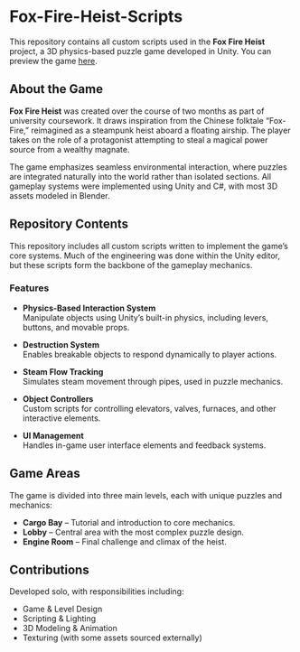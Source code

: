 # Fox-Fire-Heist-Scripts

This repository contains all custom scripts used in the **Fox Fire Heist** project, a 3D physics-based puzzle game developed in Unity. You can preview the game [here](https://kgrykiel.github.io/projects/fox-fire/).

## About the Game

**Fox Fire Heist** was created over the course of two months as part of university coursework. It draws inspiration from the Chinese folktale “Fox-Fire,” reimagined as a steampunk heist aboard a floating airship. The player takes on the role of a protagonist attempting to steal a magical power source from a wealthy magnate.

The game emphasizes seamless environmental interaction, where puzzles are integrated naturally into the world rather than isolated sections. All gameplay systems were implemented using Unity and C#, with most 3D assets modeled in Blender.

## Repository Contents

This repository includes all custom scripts written to implement the game’s core systems. Much of the engineering was done within the Unity editor, but these scripts form the backbone of the gameplay mechanics.

### Features

- **Physics-Based Interaction System**  
  Manipulate objects using Unity’s built-in physics, including levers, buttons, and movable props.

- **Destruction System**  
  Enables breakable objects to respond dynamically to player actions.

- **Steam Flow Tracking**  
  Simulates steam movement through pipes, used in puzzle mechanics.

- **Object Controllers**  
  Custom scripts for controlling elevators, valves, furnaces, and other interactive elements.

- **UI Management**  
  Handles in-game user interface elements and feedback systems.

## Game Areas

The game is divided into three main levels, each with unique puzzles and mechanics:
- **Cargo Bay** – Tutorial and introduction to core mechanics.
- **Lobby** – Central area with the most complex puzzle design.
- **Engine Room** – Final challenge and climax of the heist.

## Contributions

Developed solo, with responsibilities including:
- Game & Level Design
- Scripting & Lighting
- 3D Modeling & Animation
- Texturing (with some assets sourced externally)

